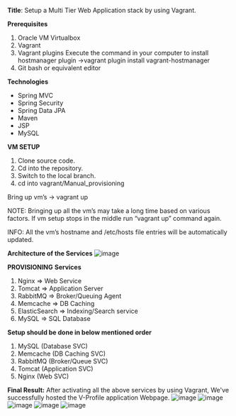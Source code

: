 **Title**: Setup a Multi Tier Web Application stack by using Vagrant.

**Prerequisites**
1. Oracle VM Virtualbox
2. Vagrant
3. Vagrant plugins
   Execute the command in your computer to install hostmanager plugin
   ->vagrant plugin install vagrant-hostmanager
4. Git bash or equivalent editor

**Technologies**
- Spring MVC
- Spring Security
- Spring Data JPA
- Maven
- JSP
- MySQL

**VM SETUP**
1. Clone source code.
2. Cd into the repository.
3. Switch to the local branch.
4. cd into vagrant/Manual_provisioning

Bring up vm’s
-> vagrant up

NOTE: Bringing up all the vm’s may take a long time based on various factors.
If vm setup stops in the middle run “vagrant up” command again.

INFO: All the vm’s hostname and /etc/hosts file entries will be automatically updated.

**Architecture of the Services**
![image](https://github.com/user-attachments/assets/0c5057cd-8666-4512-bd1e-abf970bf5082)

**PROVISIONING**
**Services**
1. Nginx => Web Service
2. Tomcat => Application Server
3. RabbitMQ => Broker/Queuing Agent
4. Memcache => DB Caching
5. ElasticSearch => Indexing/Search service
6. MySQL => SQL Database

**Setup should be done in below mentioned order**
1. MySQL (Database SVC)
2. Memcache (DB Caching SVC)
3. RabbitMQ (Broker/Queue SVC)
4. Tomcat (Application SVC)
5. Nginx (Web SVC)

**Final Result:**
After activating all the above services by using Vagrant, We've successfully hosted the V-Profile application Webpage.
![image](https://github.com/user-attachments/assets/90228965-1025-45cd-967d-49638c0e2597)
![image](https://github.com/user-attachments/assets/ec21c7d5-d71a-4ac0-b817-ddfb262bc7f1)
![image](https://github.com/user-attachments/assets/290a89a4-4900-4b8c-8124-e48a3c28e0a1)
![image](https://github.com/user-attachments/assets/57739a79-f17a-49b8-8e50-b76028d9bf51)
![image](https://github.com/user-attachments/assets/81fbe039-f614-4f74-8157-fe429ecc5f33)















  



